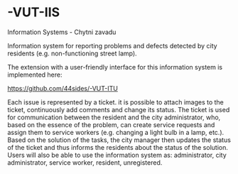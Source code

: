 # -VUT-IIS
Information Systems - Chytni zavadu

Information system for reporting problems and defects detected by city residents (e.g. non-functioning street lamp).

The extension with a user-friendly interface for this information system is implemented here:

https://github.com/44sides/-VUT-ITU

Each issue is represented by a ticket. it is possible to attach images to the ticket, continuously add comments and change its status. The ticket is used for communication between the resident and the city administrator, who, based on the essence of the problem, can create service requests and assign them to service workers (e.g. changing a light bulb in a lamp, etc.). Based on the solution of the tasks, the city manager then updates the status of the ticket and thus informs the residents about the status of the solution. Users will also be able to use the information system as: administrator, city administrator, service worker, resident, unregistered.
